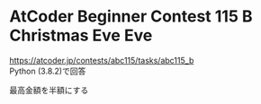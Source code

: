 # AtCoder Beginner Contest 115 B Christmas Eve Eve  
https://atcoder.jp/contests/abc115/tasks/abc115_b  
Python (3.8.2)で回答  

最高金額を半額にする
